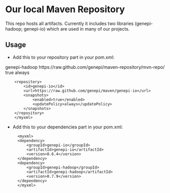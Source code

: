 # Our local Maven Repository

This repo hosts all artifacts. 
Currently it includes two libraries (genepi-hadoop; genepi-io) which are used in many of our projects.

## Usage

- Add this to your repository part in your pom.xml:
<myxml>
	<repository>
			<id>genepi-hadoop</id>
			<url>https://raw.github.com/genepi/maven-repository/mvn-repo/</url>
			<snapshots>
				<enabled>true</enabled>
				<updatePolicy>always</updatePolicy>
			</snapshots>
		</repository>

		<repository>
			<id>genepi-io</id>
			<url>https://raw.github.com/genepi/maven/genepi-io</url>
			<snapshots>
				<enabled>true</enabled>
				<updatePolicy>always</updatePolicy>
			</snapshots>
		</repository>
		</myxml>
		
- Add this to your dependencies part in your pom.xml:
		
		<myxml>
		<dependency>
			<groupId>genepi-io</groupId>
			<artifactId>genepi-io</artifactId>
			<version>0.6.4</version>
		</dependency>
		<dependency>
			<groupId>genepi-hadoop</groupId>
			<artifactId>genepi-hadoop</artifactId>
			<version>0.7.9</version>
		</dependency>
		</myxml>
